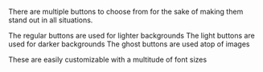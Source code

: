 There are multiple buttons to choose from for the sake of making them stand out in all situations.

The regular buttons are used for lighter backgrounds
The light buttons are used for darker backgrounds
The ghost buttons are used atop of images

These are easily customizable with a multitude of font sizes
